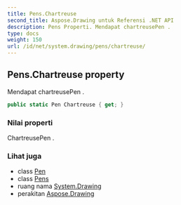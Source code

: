 ```yaml
---
title: Pens.Chartreuse
second_title: Aspose.Drawing untuk Referensi .NET API
description: Pens Properti. Mendapat chartreusePen .
type: docs
weight: 150
url: /id/net/system.drawing/pens/chartreuse/
---
```

## Pens.Chartreuse property

Mendapat chartreusePen .

```csharp
public static Pen Chartreuse { get; }
```

### Nilai properti

ChartreusePen .

### Lihat juga

* class [Pen](../../pen/)
* class [Pens](../)
* ruang nama [System.Drawing](../../pens/)
* perakitan [Aspose.Drawing](../../../)


